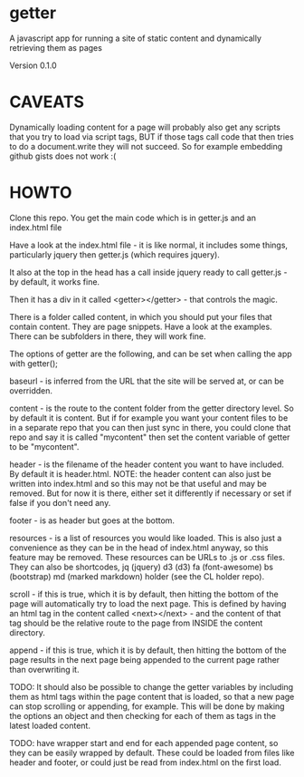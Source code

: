 # getter
A javascript app for running a site of static content and dynamically retrieving them as pages

Version 0.1.0


# CAVEATS

Dynamically loading content for a page will probably also get any scripts that you try to load via script tags, BUT if those tags call 
code that then tries to do a document.write they will not succeed. So for example embedding github gists does not work :(

# HOWTO
Clone this repo. You get the main code which is in getter.js and an index.html file

Have a look at the index.html file - it is like normal, it includes some things, particularly jquery then getter.js (which requires jquery).

It also at the top in the head has a call inside jquery ready to call getter.js - by default, it works fine.

Then it has a div in it called &lt;getter&gt;&lt;/getter&gt; - that controls the magic.

There is a folder called content, in which you should put your files that contain content. They are page snippets. 
Have a look at the examples. There can be subfolders in there, they will work fine.

The options of getter are the following, and can be set when calling the app with getter();

baseurl - is inferred from the URL that the site will be served at, or can be overridden.

content - is the route to the content folder from the getter directory level. So by default it is content. But if for example you want your content files 
to be in a separate repo that you can then just sync in there, you could clone that repo and say it is called "mycontent" then set the content variable of getter to be "mycontent".

header - is the filename of the header content you want to have included. By default it is header.html. NOTE: the header content can also just be 
written into index.html and so this may not be that useful and may be removed. But for now it is there, either set it differently if necessary or set if false if you don't need any.

footer - is as header but goes at the bottom.

resources - is a list of resources you would like loaded. This is also just a convenience as they can be in the head of index.html anyway, so this feature may be removed.
These resources can be URLs to .js or .css files. They can also be shortcodes, jq (jquery) d3 (d3) fa (font-awesome) bs (bootstrap) md (marked markdown) holder (see the CL holder repo).

scroll - if this is true, which it is by default, then hitting the bottom of the page will automatically try to load the next page. This is defined by having an html tag in the 
content called &lt;next&gt;&lt;/next&gt; - and the content of that tag should be the relative route to the page from INSIDE the content directory.

append - if this is true, which it is by default, then hitting the bottom of the page results in the next page being appended to the current page rather than overwriting it.


TODO: It should also be possible to change the getter variables by including them as html tags within the page content that is loaded, so that a new page can stop scrolling or appending, for example.
This will be done by making the options an object and then checking for each of them as tags in the latest loaded content.

TODO: have wrapper start and end for each appended page content, so they can be easily wrapped by default. These could be loaded from files like header and footer, or could just be read from index.html on the first load.

